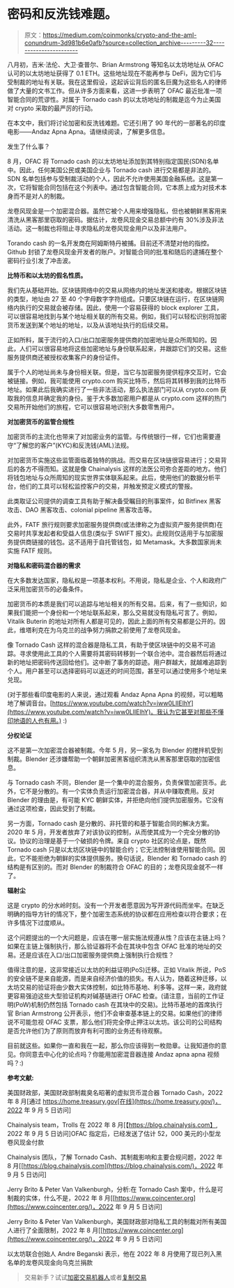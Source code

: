 # 密码和反洗钱难题。

> 原文：<https://medium.com/coinmonks/crypto-and-the-aml-conundrum-3d981b6e0afb?source=collection_archive---------32----------------------->

八月初，吉米·法伦、大卫·查普尔、Brian Armstrong 等知名以太坊地址从 OFAC 认可的以太坊地址获得了 0.1 ETH。这些地址现在不能再参与 DeFi，因为它们与受制裁的地址有关联。我在这里假设，这起诉讼背后的匿名巨魔为这些名人的律师做了大量的文书工作。但从许多方面来看，这进一步表明了 OFAC 最近批准一项智能合同的荒谬性。对属于 Tornado cash 的以太坊地址的制裁是迄今为止美国对 crypto 采取的最严厉的行动。

在本文中，我们将讨论加密和反洗钱难题。它还引用了 90 年代的一部著名的印度电影——Andaz Apna Apna。请继续阅读，了解更多信息。

发生了什么事？

8 月，OFAC 将 Tornado cash 的以太坊地址添加到其特别指定国民(SDN)名单中。因此，任何美国公民或美国企业与 Tornado cash 进行交易都是非法的。SDN 名单包括参与受制裁活动的个人，因此不允许使用美国金融系统。这是第一次，它将智能合同包括在这个列表中。通过包含智能合同，它本质上成为对技术本身而不是对人的制裁。

龙卷风现金是一个加密混合器。虽然它被个人用来增强隐私，但也被朝鲜黑客用来清洗从黑客那里窃取的密码。据估计，龙卷风现金交易总额中约有 30%涉及非法活动。这一制裁也将阻止寻求隐私的龙卷风现金用户以及非法用户。

Torando cash 的一名开发商在阿姆斯特丹被捕。目前还不清楚对他的指控。Github 封锁了龙卷风现金开发者的账户。对智能合同的批准和随后的逮捕在整个密码行业引发了冲击波。

**比特币和以太坊的假名性质。**

我们先从基础开始。区块链网络中的交易从网络内的地址发送和接收。根据区块链的类型，地址由 27 至 40 个字母数字字符组成。只要区块链在运行，在区块链网络内执行的交易就会被存储。因此，使用一个容易获得的 block explorer 工具，可以很容易地找到与某个地址相关联的所有交易。例如，我们可以轻松识别将加密货币发送到某个地址的地址，以及从该地址执行的后续交易。

正如所料，属于流行的入口/出口加密服务提供商的加密地址是众所周知的。因此，人们可以很容易地将这些加密地址与身份联系起来，并跟踪它们的交易。这些服务提供商还被授权收集客户的身份证件。

属于个人的地址尚未与身份相关联。但是，当它与加密服务提供程序交互时，它会被链接。例如，我可能使用 crypto.com 购买比特币，然后将其转移到我的比特币地址。如果此后我确实进行了一些非法活动，那么执法部门可以从 crypto.com 获取我的信息并确定我的身份。鉴于大多数加密用户都是从 crypto.com 这样的热门交易所开始他们的旅程，它可以很容易地识别大多数零售用户。

**对加密货币的监管合规性**

加密货币的主流化也带来了对加密业务的监管。与传统银行一样，它们也需要遵守“了解您的客户”(KYC)和反洗钱(AML)法规。

对加密货币实施这些监管面临着独特的挑战。而交易在区块链很容易进行；交易背后的各方不得而知。这就是像 Chainalysis 这样的法医公司弥合差距的地方。他们将钱包地址与众所周知的现实世界实体联系起来。此后，使用他们的数据分析平台，他们的工具可以轻松监控客户的交易，并触发预定义模式的警报。

此类取证公司提供的调查工具有助于解决备受瞩目的刑事案件，如 Bitfinex 黑客攻击、DAO 黑客攻击、colonial pipeline 黑客攻击等。

此外，FATF 旅行规则要求加密服务提供商(或法律称之为虚拟资产服务提供商)在交易时共享发起者和受益人信息(类似于 SWIFT 报文)。此规则仅适用于与加密服务提供商链接的钱包。这不适用于自托管钱包，如 Metamask。大多数国家尚未实施 FATF 规则。

**对隐私和密码混合器的需求**

在大多数发达国家，隐私权是一项基本权利。不用说，隐私是企业、个人和政府广泛采用加密货币的必备条件。

加密货币的本质是我们可以追踪与地址相关的所有交易。后来，有了一些知识，如果我们能把一个身份和一个地址联系起来，那么交易就没有隐私可言了。例如，Vitalik Buterin 的地址对所有人都是可见的，因此上面的所有交易都是公开的。因此，维塔利克在为乌克兰的战争努力捐款之前使用了龙卷风现金。

像 Tornado Cash 这样的混合器是隐私工具，有助于使区块链中的交易不可追踪。寻求使用此工具的个人需要将其密码转移到一个联合池中。混合器然后将通过新的地址把密码传送回给他们。这中断了事务的踪迹。用户群越大，就越难追踪到个人。用户甚至可以选择密码可以返还的时间范围，甚至可以通过使用多个地址来兑现。

(对于那些看印度电影的人来说，通过观看 Andaz Apna Apna 的视频，可以粗略地了解调音台。[https://www.youtube.com/watch?v=iww0LlIElhY](https://www.youtube.com/watch?v=iww0LlIElhY)。我认为它甚至对那些不懂印地语的人也有用。) :)

**分权论证**

这不是第一次加密混合器被制裁。今年 5 月，另一家名为 Blender 的搅拌机受到制裁。Blender 还涉嫌帮助一个朝鲜加密黑客组织清洗从黑客那里窃取的加密信息。

与 Tornado cash 不同，Blender 是一个集中的混合服务，负责保管加密货币。此外，它不是分散的。有一个实体负责运行加密混合器，并从中赚取费用。反对 Blender 的理由是，有可能 KYC 朝鲜实体，并拒绝向他们提供加密服务。它没有通过这项检查，因此受到了制裁。

另一方面，Tornado cash 是分散的、非托管的和基于智能合同的解决方案。2020 年 5 月，开发者放弃了对该协议的控制，从而使其成为一个完全分散的协议。协议的治理是基于一个破损的令牌。来自 crypto 社区的论点是，既然 Tornado cash 只是以太坊区块链中的智能合约；它无法控制谁使用智能合同。因此，它不能拒绝为朝鲜的实体提供服务。换句话说，Blender 和 Tornado cash 的结构是有区别的。而对 Blender 的制裁符合 OFAC 的目的；龙卷风现金就不一样了。

**辐射尘**

这是 crypto 的分水岭时刻。没有一个开发者愿意因为写开源代码而坐牢。在缺乏明确的指导方针的情况下，整个加密生态系统的协议都在应用检查以符合要求；在许多情况下过度顺从。

这个问题提出的一个大问题是，应该在哪一层实施法规遵从性？应该在主链上吗？如果在主链上强制执行，那么验证器将不会在其块中包含 OFAC 批准的地址的交易。还是应该在入口/出口加密服务提供商上强制执行合规性？

值得注意的是，这非常接近以太坊的利益证明(PoS)迁移。正如 Vitalik 所说，PoS 的安全链不是来自能源，而是来自经济价值的损失。有人认为，随着这种迁移，以太坊交易的验证将由少数大实体控制，如比特币基地、利多等。这样一来，政府就更容易强迫这些大型验证机构对碱基链进行 OFAC 检查。(请注意，当前的工作证明(PoW)机制仍然包括 Tornado cash 在其块中的交易)。比特币基地的首席执行官 Brian Armstrong 公开表示，他们不会审查基本链上的交易。如果他们的律师说不可能忽视 OFAC 支票，那么他们将完全停止押注以太坊。该公司的公司结构是否允许他们为了原则而放弃有利可图的业务还有待观察。

目前就这些。如果你一直和我在一起，那么你应该得到一枚勋章。让我知道你的意见。你同意去中心化的论点吗？你能用加密混音器连接 Andaz apna apna 视频吗？:)

**参考文献:**

美国财政部，美国财政部制裁臭名昭著的虚拟货币混合器 Tornado Cash，2022 年 8 月[通过 https://home.treasury.gov[在线](https://home.treasury.gov/)，2022 年 9 月 5 日访问]

Chainalysis team，Trolls 在 2022 年 8 月[【https://blog.chainalysis.com】, 2022 年 9 月 5 日访问]OFAC 指定后，已经发送了估计 52，000 美元的小型龙卷风现金付款

Chainalysis 团队，了解 Tornado Cash、其制裁影响和主要合规问题，2022 年 8 月[[https://blog.chainalysis.com](https://blog.chainalysis.com/)，2022 年 9 月 5 日访问]

Jerry Brito & Peter Van Valkenburgh，分析:在 Tornado Cash 案中，什么是可制裁的实体，什么不是，2022 年 8 月[[https://www.coincenter.org](https://www.coincenter.org/)，2022 年 9 月 5 日访问]

Jerry Brito & Peter Van Valkenburgh，美国财政部对隐私工具的制裁对所有美国人进行了全面限制，2022 年 8 月[[https://www.coincenter.org](https://www.coincenter.org/)，2022 年 9 月 5 日访问]

以太坊联合创始人 Andre Beganski 表示，他在 2022 年 8 月使用了现已列入黑名单的龙卷风现金向乌克兰捐款

> 交易新手？试试[加密交易机器人](/coinmonks/crypto-trading-bot-c2ffce8acb2a)或者[复制交易](/coinmonks/top-10-crypto-copy-trading-platforms-for-beginners-d0c37c7d698c)